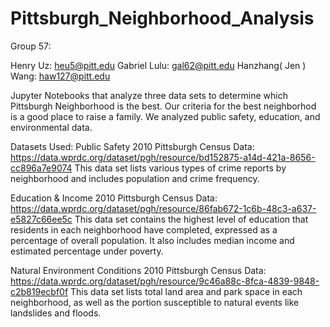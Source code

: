 # Pittsburgh_Neighborhood_Analysis
Group 57: 

Henry Uz: heu5@pitt.edu
Gabriel Lulu: gal62@pitt.edu
Hanzhang( Jen ) Wang: haw127@pitt.edu

Jupyter Notebooks that analyze three data sets to determine which Pittsburgh Neighborhood is the best. Our criteria for the best neighborhod is a good place to raise a family. We analyzed public safety, education, and environmental data. 

Datasets Used: 
Public Safety 2010 Pittsburgh Census Data: https://data.wprdc.org/dataset/pgh/resource/bd152875-a14d-421a-8656-cc896a7e9074
This data set lists various types of crime reports by neighborhood and includes population and crime frequency. 

Education & Income 2010 Pittsburgh Census Data: https://data.wprdc.org/dataset/pgh/resource/86fab672-1c6b-48c3-a637-e5827c66ee5c
This data set contains the highest level of education that residents in each neighborhood have completed, expressed as a percentage of overall population. It also includes median income and estimated percentage under poverty. 

Natural Environment Conditions 2010 Pittsburgh Census Data: https://data.wprdc.org/dataset/pgh/resource/9c46a88c-8fca-4839-9848-c2b819ecbf0f
This data set lists total land area and park space in each neighborhood, as well as the portion susceptible to natural events like landslides and floods. 

